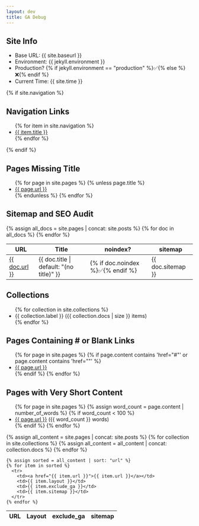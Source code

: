 ```yaml
---
layout: dev
title: GA Debug
---
```




<h2>Site Info</h2>
<ul>
  <li>Base URL: {{ site.baseurl }}</li>
  <li>Environment: {{ jekyll.environment }}</li>
  <li>Production? {% if jekyll.environment == "production" %}✅{% else %}❌{% endif %}</li>
  <li>Current Time: {{ site.time }}</li>
</ul>

{% if site.navigation %}
  <h2>Navigation Links</h2>
  <ul>
    {% for item in site.navigation %}
      <li><a href="{{ item.url }}">{{ item.title }}</a></li>
    {% endfor %}
  </ul>
{% endif %}

<h2>Pages Missing Title</h2>
<ul>
  {% for page in site.pages %}
    {% unless page.title %}
      <li><a href="{{ page.url }}">{{ page.url }}</a></li>
    {% endunless %}
  {% endfor %}
</ul>


<h2>Sitemap and SEO Audit</h2>
<table>
  <thead>
    <tr><th>URL</th><th>Title</th><th>noindex?</th><th>sitemap</th></tr>
  </thead>
  <tbody>
    {% assign all_docs = site.pages | concat: site.posts %}
    {% for doc in all_docs %}
      <tr>
        <td><a href="{{ doc.url }}">{{ doc.url }}</a></td>
        <td>{{ doc.title | default: "(no title)" }}</td>
        <td>{% if doc.noindex %}✅{% endif %}</td>
        <td>{{ doc.sitemap }}</td>
      </tr>
    {% endfor %}
  </tbody>
</table>


<!--
<h2>Sitemap and SEO Audit</h2>

<div style="margin-bottom: 1em;">
  <label for="filter-url">URL contains:</label>
  <input type="text" id="filter-url" placeholder="e.g. /projects">

  <label for="filter-title">Title contains:</label>
  <input type="text" id="filter-title" placeholder="e.g. Ottawa">

  <label for="filter-sitemap">Sitemap:</label>
  <select id="filter-sitemap">
    <option value="">Any</option>
    <option value="true">true</option>
    <option value="false">false</option>
  </select>

  <label for="filter-noindex">Noindex:</label>
  <select id="filter-noindex">
    <option value="">Any</option>
    <option value="true">true</option>
    <option value="false">false</option>
  </select>
</div>


<table id="seo-table">
  <thead>
    <tr><th>URL</th><th>Title</th><th>noindex</th><th>sitemap</th></tr>
  </thead>
  <tbody>
    {% assign all_docs = site.pages | concat: site.posts %}
    {% for doc in all_docs %}
      <tr>
        <td>{{ doc.url }}</td>
        <td>{{ doc.title | default: "(no title)" }}</td>
        <td>{{ doc.noindex | default: false }}</td>
        <td>{{ doc.sitemap | default: true }}</td>
      </tr>
    {% endfor %}
  </tbody>
</table>

<script>
document.addEventListener('DOMContentLoaded', function () {
  const urlInput = document.getElementById('filter-url');
  const titleInput = document.getElementById('filter-title');
  const sitemapSelect = document.getElementById('filter-sitemap');
  const noindexSelect = document.getElementById('filter-noindex');
  const table = document.getElementById('seo-table');
  const rows = table.querySelectorAll('tbody tr');

  function filterTable() {
    const urlFilter = urlInput.value.toLowerCase();
    const titleFilter = titleInput.value.toLowerCase();
    const sitemapFilter = sitemapSelect.value;
    const noindexFilter = noindexSelect.value;

    rows.forEach(row => {
      const url = row.cells[0].textContent.toLowerCase();
      const title = row.cells[1].textContent.toLowerCase();
      const noindex = row.cells[2].textContent;
      const sitemap = row.cells[3].textContent;

      const matchesUrl = url.includes(urlFilter);
      const matchesTitle = title.includes(titleFilter);
      const matchesSitemap = sitemapFilter === "" || sitemap === sitemapFilter;
      const matchesNoindex = noindexFilter === "" || noindex === noindexFilter;

      if (matchesUrl && matchesTitle && matchesSitemap && matchesNoindex) {
        row.style.display = "";
      } else {
        row.style.display = "none";
      }
    });
  }

  urlInput.addEventListener('input', filterTable);
  titleInput.addEventListener('input', filterTable);
  sitemapSelect.addEventListener('change', filterTable);
  noindexSelect.addEventListener('change', filterTable);
});
</script>
-->

<h2>Collections</h2>
<ul>
  {% for collection in site.collections %}
    <li>{{ collection.label }} ({{ collection.docs | size }} items)</li>
  {% endfor %}
</ul>

<h2>Pages Containing # or Blank Links</h2>
<ul>
  {% for page in site.pages %}
    {% if page.content contains 'href="#"' or page.content contains 'href=""' %}
      <li><a href="{{ page.url }}">{{ page.url }}</a></li>
    {% endif %}
  {% endfor %}
</ul>

<h2>Pages with Very Short Content</h2>
<ul>
  {% for page in site.pages %}
    {% assign word_count = page.content | number_of_words %}
    {% if word_count < 100 %}
      <li><a href="{{ page.url }}">{{ page.url }}</a> ({{ word_count }} words)</li>
    {% endif %}
  {% endfor %}
</ul>


<table>
  <thead>
    <tr>
      <th>URL</th>
      <th>Layout</th>
      <th>exclude_ga</th>
      <th>sitemap</th>
    </tr>
  </thead>
  <tbody>
    {% assign all_content = site.pages | concat: site.posts %}
    {% for collection in site.collections %}
      {% assign all_content = all_content | concat: collection.docs %}
    {% endfor %}

    {% assign sorted = all_content | sort: "url" %}
    {% for item in sorted %}
      <tr>
        <td><a href="{{ item.url }}">{{ item.url }}</a></td>
        <td>{{ item.layout }}</td>
        <td>{{ item.exclude_ga }}</td>
        <td>{{ item.sitemap }}</td>
      </tr>
    {% endfor %}
  </tbody>
</table>
